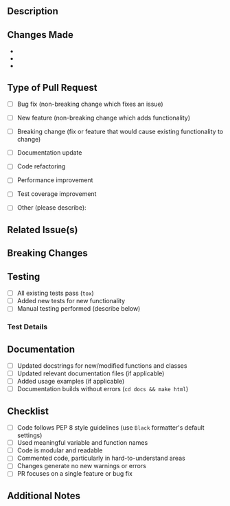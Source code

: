## Description

<!-- Provide a clear and concise description of your changes -->

## Changes Made

<!-- List the key changes made in this PR -->

- 
- 
- 

## Type of Pull Request

<!-- Check the appropriate box by replacing [ ] with [x] -->

- [ ] Bug fix (non-breaking change which fixes an issue)
- [ ] New feature (non-breaking change which adds functionality)
- [ ] Breaking change (fix or feature that would cause existing functionality to change)
- [ ] Documentation update
- [ ] Code refactoring
- [ ] Performance improvement
- [ ] Test coverage improvement
- [ ] Other (please describe):


## Related Issue(s)

<!-- Link to related issue(s) if applicable -->
<!-- Example: Fixes #123, Closes #456, Related to #789 -->


## Breaking Changes

<!-- If this PR introduces breaking changes, describe them here -->
<!-- Otherwise, write "None" -->


## Testing

<!-- Describe the testing you have performed to verify your changes -->

- [ ] All existing tests pass (`tox`)
- [ ] Added new tests for new functionality
- [ ] Manual testing performed (describe below)

### Test Details

<!-- Describe any manual testing or new test cases -->


## Documentation

<!-- Check all that apply -->

- [ ] Updated docstrings for new/modified functions and classes
- [ ] Updated relevant documentation files (if applicable)
- [ ] Added usage examples (if applicable)
- [ ] Documentation builds without errors (`cd docs && make html`)

## Checklist

<!-- Check all that apply -->

- [ ] Code follows PEP 8 style guidelines (use ``Black`` formatter's default settings)
- [ ] Used meaningful variable and function names
- [ ] Code is modular and readable
- [ ] Commented code, particularly in hard-to-understand areas
- [ ] Changes generate no new warnings or errors
- [ ] PR focuses on a single feature or bug fix

## Additional Notes

<!-- Any additional information that reviewers should know
Add screenshots here if relevant -->
